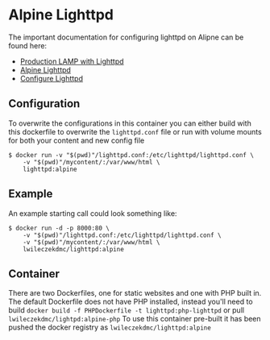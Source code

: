 # Alpine Lighttpd

The important documentation for configuring lighttpd on Alipne can be found
here:

 - [Production LAMP with Lighttpd](https://wiki.alpinelinux.org/wiki/Production_LAMP_system:_Lighttpd_%2B_PHP_%2B_MySQL)
 - [Alpine Lighttpd](https://wiki.alpinelinux.org/wiki/Lighttpd)
 - [Configure Lighttpd](https://redmine.lighttpd.net/projects/lighttpd/wiki/TutorialConfiguration)

## Configuration 

To overwrite the configurations in this container you can either build with this
dockerfile to overwrite the `lighttpd.conf` file or run with volume mounts for
both your content and new config file

```
$ docker run -v "$(pwd)"/lighttpd.conf:/etc/lighttpd/lighttpd.conf \
    -v "$(pwd)"/mycontent/:/var/www/html \
    lighttpd:alpine
```

## Example

An example starting call could look something like: 

```
$ docker run -d -p 8000:80 \
    -v "$(pwd)"/lighttpd.conf:/etc/lighttpd/lighttpd.conf \
    -v "$(pwd)"/mycontent/:/var/www/html \
    lwileczekdmc/lighttpd:alpine
```

## Container
There are two Dockerfiles, one for static websites and one with PHP built in.
The default Dockerfile does not have PHP installed, instead you'll need to build
`docker build -f PHPDockerfile -t lighttpd:php-lighttpd` or pull
`lwileczekdmc/lightpd:alpine-php`
To use this container pre-built it has been pushed the docker registry as `lwileczekdmc/lighttpd:alpine`

